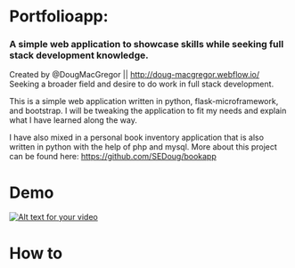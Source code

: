 # Portfolioapp: 
### A simple web application to showcase skills while seeking full stack development knowledge.

Created by @DougMacGregor || http://doug-macgregor.webflow.io/ <br>
Seeking a broader field and desire to do work in full stack development.

This is a simple web application written in python, flask-microframework, and bootstrap. I will be tweaking the application to fit my needs and explain what I have learned along the way.

I have also mixed in a personal book inventory application that is also written in python with the help of php and mysql.  More about this project can be found here:  https://github.com/SEDoug/bookapp

# Demo
[![Alt text for your video](https://user-images.githubusercontent.com/3903554/31397214-0da2135a-adab-11e7-85f7-8c79900507b3.PNG)](http://www.youtube.com/watch?v=juIJGBxj-4w)

# How to

